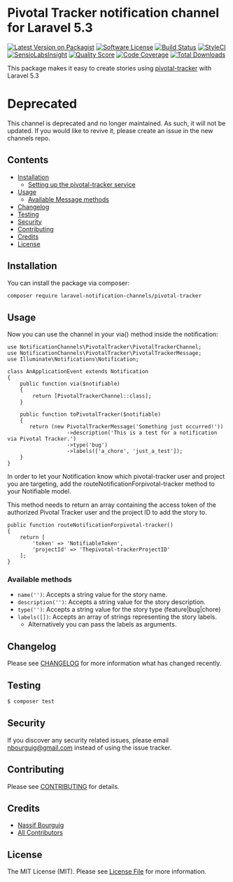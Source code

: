 # Pivotal Tracker notification channel for Laravel 5.3

[![Latest Version on Packagist](https://img.shields.io/packagist/v/laravel-notification-channels/pivotal-tracker.svg?style=flat-square)](https://packagist.org/packages/laravel-notification-channels/pivotal-tracker)
[![Software License](https://img.shields.io/badge/license-MIT-brightgreen.svg?style=flat-square)](LICENSE.md)
[![Build Status](https://img.shields.io/travis/laravel-notification-channels/pivotal-tracker/master.svg?style=flat-square)](https://travis-ci.org/laravel-notification-channels/pivotal-tracker)
[![StyleCI](https://styleci.io/repos/66170357/shield)](https://styleci.io/repos/66170357)
[![SensioLabsInsight](https://img.shields.io/sensiolabs/i/3652e75a-a0c4-4f71-8f08-e61c7e27f304.svg?style=flat-square)](https://insight.sensiolabs.com/projects/3652e75a-a0c4-4f71-8f08-e61c7e27f304)
[![Quality Score](https://img.shields.io/scrutinizer/g/laravel-notification-channels/pivotal-tracker.svg?style=flat-square)](https://scrutinizer-ci.com/g/laravel-notification-channels/pivotal-tracker)
[![Code Coverage](https://img.shields.io/scrutinizer/coverage/g/laravel-notification-channels/pivotal-tracker/master.svg?style=flat-square)](https://scrutinizer-ci.com/g/laravel-notification-channels/pivotal-tracker/?branch=master)
[![Total Downloads](https://img.shields.io/packagist/dt/laravel-notification-channels/pivotal-tracker.svg?style=flat-square)](https://packagist.org/packages/laravel-notification-channels/pivotal-tracker)

This package makes it easy to create stories using [pivotal-tracker](https://www.pivotal-tracker.com/help/api) with Laravel 5.3

# Deprecated
This channel is deprecated and no longer maintained. 
As such, it will not be updated. If you would like to revive it, please create an issue in the new channels repo.


## Contents

- [Installation](#installation)
	- [Setting up the pivotal-tracker service](#setting-up-the-pivotal-tracker-service)
- [Usage](#usage)
	- [Available Message methods](#available-message-methods)
- [Changelog](#changelog)
- [Testing](#testing)
- [Security](#security)
- [Contributing](#contributing)
- [Credits](#credits)
- [License](#license)


## Installation

You can install the package via composer:

``` bash
composer require laravel-notification-channels/pivotal-tracker
```

## Usage

Now you can use the channel in your via() method inside the notification:
    
    use NotificationChannels\PivotalTracker\PivotalTrackerChannel;
    use NotificationChannels\PivotalTracker\PivotalTrackerMessage;
    use Illuminate\Notifications\Notification;
    
    class AnApplicationEvent extends Notification
    {
        public function via($notifiable)
        {
            return [PivotalTrackerChannel::class];
        }
    
        public function toPivotalTracker($notifiable)
        {
           return (new PivotalTrackerMessage('Something just occurred!'))
                       ->description('This is a test for a notification via Pivotal Tracker.')
                       ->type('bug')
                       ->labels(['a_chore', 'just_a_test']);
        }
    }

In order to let your Notification know which pivotal-tracker user and project you are targeting, add the routeNotificationForpivotal-tracker method to your Notifiable model.

This method needs to return an array containing the access token of the authorized Pivotal Tracker user and the project ID to add the story to.

    public function routeNotificationForpivotal-tracker()
    {
        return [
            'token' => 'NotifiableToken',
            'projectId' => 'Thepivotal-trackerProjectID'
        ];
    }



### Available methods
                                      
* `name('')`: Accepts a string value for the story name.
* `description('')`: Accepts a string value for the story description.
* `type('')`: Accepts a string value for the story type (feature|bug|chore)
* `labels([])`: Accepts an array of strings representing the story labels. 
  * Alternatively you can pass the labels as arguments.

## Changelog

Please see [CHANGELOG](CHANGELOG.md) for more information what has changed recently.

## Testing

``` bash
$ composer test
```

## Security

If you discover any security related issues, please email nbourguig@gmail.com instead of using the issue tracker.

## Contributing

Please see [CONTRIBUTING](CONTRIBUTING.md) for details.

## Credits

- [Nassif Bourguig](https://github.com/nbourguig)
- [All Contributors](../../contributors)

## License

The MIT License (MIT). Please see [License File](LICENSE.md) for more information.
